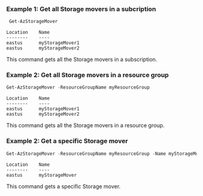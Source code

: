 ### Example 1: Get all Storage movers in a subcription
```powershell
 Get-AzStorageMover
```

```output
Location    Name
--------    ----
eastus      myStorageMover1
eastus      myStorageMover2
```

This command gets all the Storage movers in a subscription.

### Example 2: Get all Storage movers in a resource group
```powershell
Get-AzStorageMover -ResourceGroupName myResourceGroup
```

```output
Location    Name
--------    ----
eastus		myStorageMover1
eastus      myStorageMover2
```

This command gets all the Storage movers in a resource group. 

### Example 2: Get a specific Storage mover
```powershell
Get-AzStorageMover -ResourceGroupName myResourceGroup -Name myStorageMover
```

```output
Location    Name
--------    ----
eastus		myStorageMover
```

This command gets a specific Storage mover.

